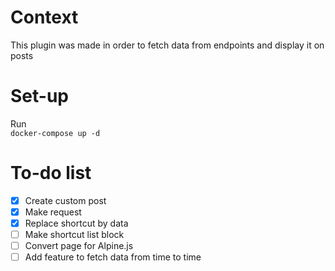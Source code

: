 # Context
This plugin was made in order to fetch data from endpoints and display it on posts

# Set-up
Run </br>
`docker-compose up -d`

# To-do list
- [x] Create custom post
- [x] Make request
- [x] Replace shortcut by data
- [ ] Make shortcut list block
- [ ] Convert page for Alpine.js
- [ ] Add feature to fetch data from time to time